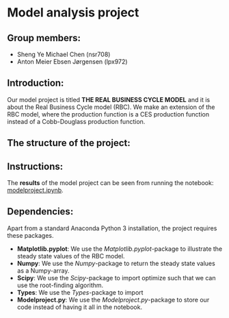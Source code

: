 # Model analysis project

**Group members:**
---

- Sheng Ye Michael Chen (nsr708)
- Anton Meier Ebsen Jørgensen (lpx972)

**Introduction:**
---

Our model project is titled **THE REAL BUSINESS CYCLE MODEL** and it is about the Real Business Cycle model (RBC). We make an extension of the RBC model, where the production function is a CES production function instead of a Cobb-Douglass production function.

**The structure of the project:**
---

**Instructions:**
---

The **results** of the model project can be seen from running the notebook: [modelproject.ipynb](modelproject.ipynb).

**Dependencies:** 
---

Apart from a standard Anaconda Python 3 installation, the project requires these packages.
- **Matplotlib.pyplot**: We use the *Matplotlib.pyplot*-package to illustrate the steady state values of the RBC model. 
- **Numpy**: We use the *Numpy*-package to return the steady state values as a Numpy-array.
- **Scipy**: We use the *Scipy*-package to import optimize such that we can use the root-finding algorithm.
- **Types**: We use the *Types*-package to import 
- **Modelproject.py**: We use the *Modelproject.py*-package to store our code instead of having it all in the notebook.
